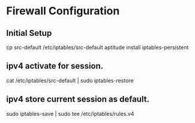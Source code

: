 
# Firewall Configuration

## Initial Setup

  cp src-default /etc/iptables/src-default
  aptitude install iptables-persistent


## ipv4 activate for session.

  cat /etc/iptables/src-default | sudo iptables-restore


## ipv4 store current session as default.

  sudo iptables-save | sudo tee /etc/iptables/rules.v4

